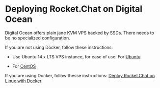 # Deploying Rocket.Chat on Digital Ocean

Digital Ocean offers plain jane KVM VPS backed by SSDs.  There needs to be no specialized configuration.

If you are not using Docker, follow these instructions: 

- Use Ubuntu 14.x LTS VPS instance, for ease of use. For [Ubuntu](https://github.com/rghv/Rocket.Chat.Docs/blob/master/3.%20Installing%20and%20Updating%2F2.%20Deployment%20Options%2FUbuntu.md). 

- For [CentOS](https://github.com/rghv/Rocket.Chat.Docs/blob/master/3.%20Installing%20and%20Updating%2F2.%20Deployment%20Options%2FCentOS%207.md)

If you are using Docker, follow thesse instructions: [Deploy Rocket.Chat on Linux with Docker](https://github.com/rghv/Rocket.Chat.Docs/blob/master/3.%20Installing%20and%20Updating/3.%20Using%20Docker/Docker%20-%20Nginx%20SSL%20-%20Hubot.md)
